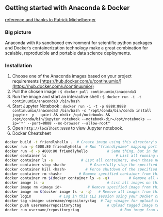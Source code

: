 ## Getting started with Anaconda & Docker
[reference and thanks to Patrick Michelberger](https://medium.com/@patrickmichelberger/getting-started-with-anaconda-docker-b50a2c482139)
### Big picture
Anaconda with its sandboxed environment for scientific python packages and Docker’s containerization technology make a great combination for scalable, reproducible and portable data science deployments.

### Installation 
1. Choose one of the Anaconda images based on your project requirements [https://hub.docker.com/u/continuumio/](https://hub.docker.com/u/continuumio/)
2. Pull the chosen image : ```$ docker pull continuumio/anaconda3```
3. Run the image and start an interactive shell : ```$ docker run -i -t continuumio/anaconda3 /bin/bash```
4. Start Jupyter Notebook : ```docker run -i -t -p 8888:8888 continuumio/anaconda3 /bin/bash -c "/opt/conda/bin/conda install jupyter -y --quiet && mkdir /opt/notebooks && /opt/conda/bin/jupyter notebook --notebook-dir=/opt/notebooks --ip='*' --port=8888 --no-browser --allow-root"```
5. Open ```http://localhost:8888``` to view Jupyter notebook.
6. Docker Cheatsheet
```Bash
docker build -t friendlyhello .  # Create image using this directory's Dockerfile
docker run -p 4000:80 friendlyhello  # Run "friendlyname" mapping port 4000 to 80
docker run -d -p 4000:80 friendlyhello         # Same thing, but in detached mode
docker container ls                                # List all running containers
docker container ls -a             # List all containers, even those not running
docker container stop <hash>           # Gracefully stop the specified container
docker container kill <hash>         # Force shutdown of the specified container
docker container rm <hash>        # Remove specified container from this machine
docker container rm $(docker container ls -a -q)         # Remove all containers
docker image ls -a                             # List all images on this machine
docker image rm <image id>            # Remove specified image from this machine
docker image rm $(docker image ls -a -q)   # Remove all images from this machine
docker login             # Log in this CLI session using your Docker credentials
docker tag <image> username/repository:tag  # Tag <image> for upload to registry
docker push username/repository:tag            # Upload tagged image to registry
docker run username/repository:tag                   # Run image from a registry
```
